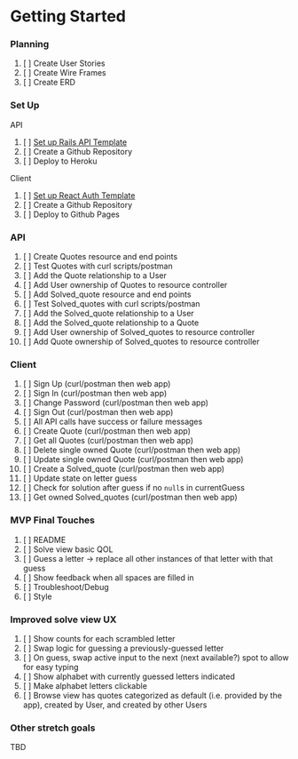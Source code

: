 # Getting Started

### Planning
1.  [ ] Create User Stories
1.  [ ] Create Wire Frames
1.  [ ] Create ERD

### Set Up

API

1.  [ ] [Set up Rails API Template](https://git.generalassemb.ly/ga-wdi-boston/rails-api-template)
1.  [ ] Create a Github Repository
1.  [ ] Deploy to Heroku

Client

1.  [ ] [Set up React Auth Template](https://git.generalassemb.ly/ga-wdi-boston/react-auth-template)
1.  [ ] Create a Github Repository
1.  [ ] Deploy to Github Pages

### API
1.  [ ] Create Quotes resource and end points
1.  [ ] Test Quotes with curl scripts/postman
1.  [ ] Add the Quote relationship to a User
1.  [ ] Add User ownership of Quotes to resource controller
1.  [ ] Add Solved_quote resource and end points
1.  [ ] Test Solved_quotes with curl scripts/postman
1.  [ ] Add the Solved_quote relationship to a User
1.  [ ] Add the Solved_quote relationship to a Quote
1.  [ ] Add User ownership of Solved_quotes to resource controller
1.  [ ] Add Quote ownership of Solved_quotes to resource controller

### Client
1.  [ ] Sign Up (curl/postman then web app)
1.  [ ] Sign In (curl/postman then web app)
1.  [ ] Change Password (curl/postman then web app)
1.  [ ] Sign Out (curl/postman then web app)
1.  [ ] All API calls have success or failure messages
1.  [ ] Create Quote (curl/postman then web app)
1.  [ ] Get all Quotes (curl/postman then web app)
1.  [ ] Delete single owned Quote (curl/postman then web app)
1.  [ ] Update single owned Quote (curl/postman then web app)
1.  [ ] Create a Solved_quote (curl/postman then web app)
   1.  [ ] Update state on letter guess
   1.  [ ] Check for solution after guess if no `null`s in currentGuess
1.  [ ] Get owned Solved_quotes (curl/postman then web app)

### MVP Final Touches
1.  [ ] README
1.  [ ] Solve view basic QOL
   1.  [ ] Guess a letter -> replace all other instances of that letter with that guess
   1.  [ ] Show feedback when all spaces are filled in
1.  [ ] Troubleshoot/Debug
1.  [ ] Style

### Improved solve view UX

1.  [ ] Show counts for each scrambled letter
1.  [ ] Swap logic for guessing a previously-guessed letter
1.  [ ] On guess, swap active input to the next (next available?) spot to allow for easy typing
1.  [ ] Show alphabet with currently guessed letters indicated
   1.  [ ] Make alphabet letters clickable
1.  [ ] Browse view has quotes categorized as default (i.e. provided by the app), created by User, and created by other Users

### Other stretch goals

TBD
